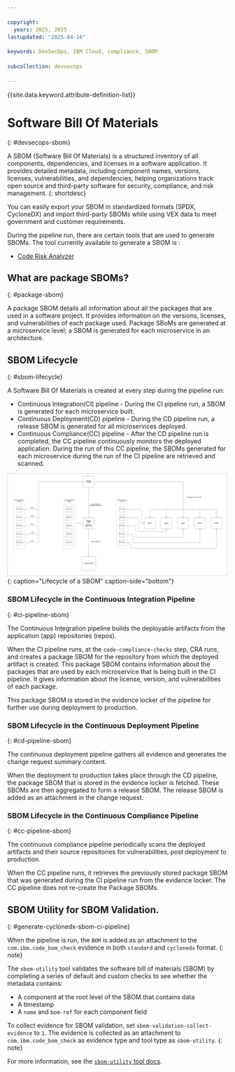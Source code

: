 ```yaml
---

copyright:
  years: 2025, 2025
lastupdated: "2025-04-16"

keywords: DevSecOps, IBM Cloud, compliance, SBOM

subcollection: devsecops

---
```


{{site.data.keyword.attribute-definition-list}}

# Software Bill Of Materials
{: #devsecops-sbom}

A SBOM (Software Bill Of Materials) is a structured inventory of all components, dependencies, and licenses in a software application. It provides detailed metadata, including component names, versions, licenses, vulnerabilities, and dependencies, helping organizations track open source and third-party software for security, compliance, and risk management.
{: shortdesc}

You can easily export your SBOM in standardized formats (SPDX, CycloneDX) and import third-party SBOMs while using VEX data to meet government and customer requirements.



During the pipeline run, there are certain tools that are used to generate SBOMs. The tool currently available to generate a SBOM is :

- [Code Risk Analyzer](/docs/devsecops?topic=devsecops-devsecops-cra-sbom-generate)

## What are package SBOMs?
{: #package-sbom}

A package SBOM details all information about all the packages that are used in a software project. It provides information on the versions, licenses, and vulnerabilities of each package used. Package SBoMs are generated at a microservice level; a SBOM is generated for each microservice in an architecture.

## SBOM Lifecycle
{: #sbom-lifecycle}

A Software Bill Of Materials is created at every step during the pipeline run: 

- Continuous Integration(CI) pipeline - During the CI pipeline run, a SBOM is generated for each microservice built. 
- Continuous Deployment(CD) pipeline - During the CD pipeline run, a release SBOM is generated for all microservices deployed.
- Continuous Compliance(CC) pipeline - After the CD pipeline run is completed, the CC pipeline continuously monitors the deployed application. During the run of this CC pipeline, the SBOMs generated for each microservice during the run of the CI pipeline are retrieved and scanned.

![Lifecycle of a SBOM](/images/sbom-lifecycle.png){: caption="Lifecycle of a SBOM" caption-side="bottom"}

### SBOM Lifecycle in the Continuous Integration Pipeline
{: #ci-pipeline-sbom}

The Continuous Integration pipeline builds the deployable artifacts from the application (app) repositories (repos). 

When the CI pipeline runs, at the `code-compliance-checks` step,  CRA runs, and creates a package SBOM for the repository from which the deployed artifact is created. This package SBOM contains information about the packages that are used by each microservice that is being built in the CI pipeline. It gives information about the license, version, and vulnerabilities of each package. 

This package SBOM is stored in the evidence locker of the pipeline for further use during deployment to production.

### SBOM Lifecycle in the Continuous Deployment Pipeline
{: #cd-pipeline-sbom}

The continuous deployment pipeline gathers all evidence and generates the change request summary content.

When the deployment to production takes place through the CD pipeline, the package SBOM that is stored in the evidence locker is fetched. These SBOMs are then aggregated to form a release SBOM. The release SBOM is added as an attachment in the change request.

### SBOM Lifecycle in the Continuous Compliance Pipeline
{: #cc-pipeline-sbom}

The continuous compliance pipeline periodically scans the deployed artifacts and their source repositories for vulnerabilities, post deployment to production. 

When the CC pipeline runs, it retrieves the previously stored package SBOM that was generated during the CI pipeline run from the evidence locker. The CC pipeline does not re-create the Package SBOMs. 

## SBOM Utility for SBOM Validation.
{: #generate-cyclonedx-sbom-ci-pipeline}

When the pipeline is run, the `BOM` is added as an attachment to the `com.ibm.code_bom_check` evidence in both `standard` and `cyclonedx` format.
{: note}

The `sbom-utility` tool validates the software bill of materials (SBOM) by completing a series of default and custom checks to see whether the metadata contains:

* A component at the root level of the SBOM that contains data
* A timestamp
* A `name` and `bom-ref` for each component field
    
To collect evidence for SBOM validation, set `sbom-validation-collect-evidence` to `1`. The evidence is collected as an attachment to `com.ibm.code_bom_check` as evidence type and tool type as `sbom-utility`. 
{: note}

For more information, see the [`sbom-utility` tool docs](https://github.com/CycloneDX/sbom-utility/blob/main/sbom-validation-tests.md). 
